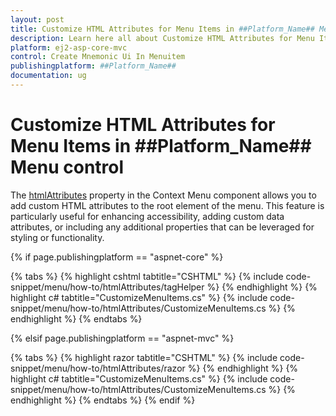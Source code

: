```yaml
---
layout: post
title: Customize HTML Attributes for Menu Items in ##Platform_Name## Menu Component | Syncfusion
description: Learn here all about Customize HTML Attributes for Menu Items in Syncfusion ##Platform_Name## Menu component of Syncfusion Essential JS 2 and more.
platform: ej2-asp-core-mvc
control: Create Mnemonic Ui In Menuitem
publishingplatform: ##Platform_Name##
documentation: ug
---
```


# Customize HTML Attributes for Menu Items in ##Platform_Name## Menu control

The [htmlAttributes](https://help.syncfusion.com/cr/aspnetcore-js2/Syncfusion.EJ2.Navigations.Menu.html#Syncfusion_EJ2_Navigations_Menu_HtmlAttributes) property in the Context Menu component allows you to add custom HTML attributes to the root element of the menu. This feature is particularly useful for enhancing accessibility, adding custom data attributes, or including any additional properties that can be leveraged for styling or functionality.

{% if page.publishingplatform == "aspnet-core" %}

{% tabs %}
{% highlight cshtml tabtitle="CSHTML" %}
{% include code-snippet/menu/how-to/htmlAttributes/tagHelper %}
{% endhighlight %}
{% highlight c# tabtitle="CustomizeMenuItems.cs" %}
{% include code-snippet/menu/how-to/htmlAttributes/CustomizeMenuItems.cs %}
{% endhighlight %}
{% endtabs %}

{% elsif page.publishingplatform == "aspnet-mvc" %}

{% tabs %}
{% highlight razor tabtitle="CSHTML" %}
{% include code-snippet/menu/how-to/htmlAttributes/razor %}
{% endhighlight %}
{% highlight c# tabtitle="CustomizeMenuItems.cs" %}
{% include code-snippet/menu/how-to/htmlAttributes/CustomizeMenuItems.cs %}
{% endhighlight %}
{% endtabs %}
{% endif %}